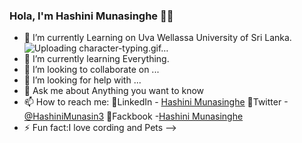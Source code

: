 ### Hola, I'm Hashini Munasinghe 👩‍💻


- 🔭 I’m currently Learning on Uva Wellassa University of Sri Lanka.   ![Uploading character-typing.gif…]()
- 🌱 I’m currently learning Everything.
- 👯 I’m looking to collaborate on ...
- 🤔 I’m looking for help with ...
- 💬 Ask me about Anything you want to know
- 📫 How to reach me: 
            📌LinkedIn - [Hashini Munasinghe](https://www.linkedin.com/in/hashini-munasinghe-37a42a1a8/) 📌Twitter -[@HashiniMunasin3](https://mobile.twitter.com/HashiniMunasin3) 📌Fackbook -[Hashini Munasinghe](https://www.facebook.com/hashini.munasinghe.503/)
- ⚡ Fun fact:I love cording and Pets
-->
